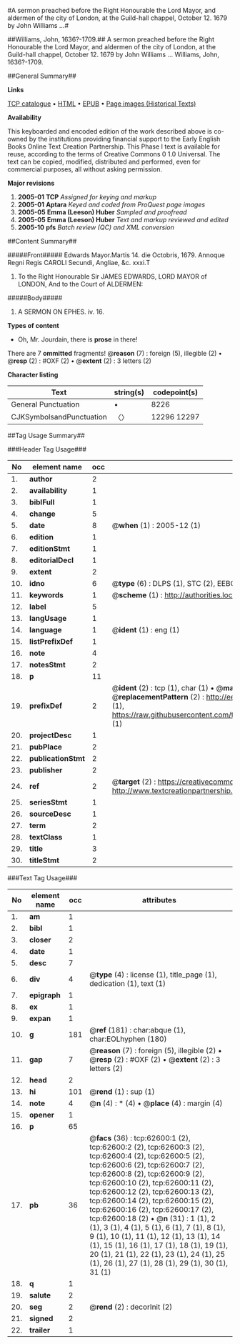 #A sermon preached before the Right Honourable the Lord Mayor, and aldermen of the city of London, at the Guild-hall chappel, October 12. 1679 by John Williams ...#

##Williams, John, 1636?-1709.##
A sermon preached before the Right Honourable the Lord Mayor, and aldermen of the city of London, at the Guild-hall chappel, October 12. 1679 by John Williams ...
Williams, John, 1636?-1709.

##General Summary##

**Links**

[TCP catalogue](http://www.ota.ox.ac.uk/tcp/)  • 
[HTML](http://tei.it.ox.ac.uk/tcp/Texts-HTML/free/A66/A66417.html)  • 
[EPUB](http://tei.it.ox.ac.uk/tcp/Texts-EPUB/free/A66/A66417.epub) • 
[Page images (Historical Texts)](https://data.historicaltexts.jisc.ac.uk/view?pubId=eebo-12498484e&pageId=eebo-12498484e-62600-1)

**Availability**

This keyboarded and encoded edition of the
	       work described above is co-owned by the institutions
	       providing financial support to the Early English Books
	       Online Text Creation Partnership. This Phase I text is
	       available for reuse, according to the terms of Creative
	       Commons 0 1.0 Universal. The text can be copied,
	       modified, distributed and performed, even for
	       commercial purposes, all without asking permission.

**Major revisions**

1. __2005-01__ __TCP__ *Assigned for keying and markup*
1. __2005-01__ __Aptara__ *Keyed and coded from ProQuest page images*
1. __2005-05__ __Emma (Leeson) Huber__ *Sampled and proofread*
1. __2005-05__ __Emma (Leeson) Huber__ *Text and markup reviewed and edited*
1. __2005-10__ __pfs__ *Batch review (QC) and XML conversion*

##Content Summary##

#####Front#####
Edwards Mayor.Martis 14. die Octobris, 1679. Annoque
Regni Regis CAROLI Secundi, Angliae,
&c. xxxi.T
1. To the Right Honourable
Sir JAMES EDWARDS,
LORD MAYOR of LONDON,
And to the
Court of ALDERMEN:

#####Body#####

1. A
SERMON
ON
EPHES. iv. 16.

**Types of content**

  * Oh, Mr. Jourdain, there is **prose** in there!

There are 7 **ommitted** fragments! 
 @__reason__ (7) : foreign (5), illegible (2)  •  @__resp__ (2) : #OXF (2)  •  @__extent__ (2) : 3 letters (2)

**Character listing**


|Text|string(s)|codepoint(s)|
|---|---|---|
|General Punctuation|•|8226|
|CJKSymbolsandPunctuation|〈〉|12296 12297|

##Tag Usage Summary##

###Header Tag Usage###

|No|element name|occ|attributes|
|---|---|---|---|
|1.|__author__|2||
|2.|__availability__|1||
|3.|__biblFull__|1||
|4.|__change__|5||
|5.|__date__|8| @__when__ (1) : 2005-12 (1)|
|6.|__edition__|1||
|7.|__editionStmt__|1||
|8.|__editorialDecl__|1||
|9.|__extent__|2||
|10.|__idno__|6| @__type__ (6) : DLPS (1), STC (2), EEBO-CITATION (1), OCLC (1), VID (1)|
|11.|__keywords__|1| @__scheme__ (1) : http://authorities.loc.gov/ (1)|
|12.|__label__|5||
|13.|__langUsage__|1||
|14.|__language__|1| @__ident__ (1) : eng (1)|
|15.|__listPrefixDef__|1||
|16.|__note__|4||
|17.|__notesStmt__|2||
|18.|__p__|11||
|19.|__prefixDef__|2| @__ident__ (2) : tcp (1), char (1)  •  @__matchPattern__ (2) : ([0-9\-]+):([0-9IVX]+) (1), (.+) (1)  •  @__replacementPattern__ (2) : http://eebo.chadwyck.com/downloadtiff?vid=$1&page=$2 (1), https://raw.githubusercontent.com/textcreationpartnership/Texts/master/tcpchars.xml#$1 (1)|
|20.|__projectDesc__|1||
|21.|__pubPlace__|2||
|22.|__publicationStmt__|2||
|23.|__publisher__|2||
|24.|__ref__|2| @__target__ (2) : https://creativecommons.org/publicdomain/zero/1.0/ (1), http://www.textcreationpartnership.org/docs/. (1)|
|25.|__seriesStmt__|1||
|26.|__sourceDesc__|1||
|27.|__term__|2||
|28.|__textClass__|1||
|29.|__title__|3||
|30.|__titleStmt__|2||


###Text Tag Usage###

|No|element name|occ|attributes|
|---|---|---|---|
|1.|__am__|1||
|2.|__bibl__|1||
|3.|__closer__|2||
|4.|__date__|1||
|5.|__desc__|7||
|6.|__div__|4| @__type__ (4) : license (1), title_page (1), dedication (1), text (1)|
|7.|__epigraph__|1||
|8.|__ex__|1||
|9.|__expan__|1||
|10.|__g__|181| @__ref__ (181) : char:abque (1), char:EOLhyphen (180)|
|11.|__gap__|7| @__reason__ (7) : foreign (5), illegible (2)  •  @__resp__ (2) : #OXF (2)  •  @__extent__ (2) : 3 letters (2)|
|12.|__head__|2||
|13.|__hi__|101| @__rend__ (1) : sup (1)|
|14.|__note__|4| @__n__ (4) : * (4)  •  @__place__ (4) : margin (4)|
|15.|__opener__|1||
|16.|__p__|65||
|17.|__pb__|36| @__facs__ (36) : tcp:62600:1 (2), tcp:62600:2 (2), tcp:62600:3 (2), tcp:62600:4 (2), tcp:62600:5 (2), tcp:62600:6 (2), tcp:62600:7 (2), tcp:62600:8 (2), tcp:62600:9 (2), tcp:62600:10 (2), tcp:62600:11 (2), tcp:62600:12 (2), tcp:62600:13 (2), tcp:62600:14 (2), tcp:62600:15 (2), tcp:62600:16 (2), tcp:62600:17 (2), tcp:62600:18 (2)  •  @__n__ (31) : 1 (1), 2 (1), 3 (1), 4 (1), 5 (1), 6 (1), 7 (1), 8 (1), 9 (1), 10 (1), 11 (1), 12 (1), 13 (1), 14 (1), 15 (1), 16 (1), 17 (1), 18 (1), 19 (1), 20 (1), 21 (1), 22 (1), 23 (1), 24 (1), 25 (1), 26 (1), 27 (1), 28 (1), 29 (1), 30 (1), 31 (1)|
|18.|__q__|1||
|19.|__salute__|2||
|20.|__seg__|2| @__rend__ (2) : decorInit (2)|
|21.|__signed__|2||
|22.|__trailer__|1||
